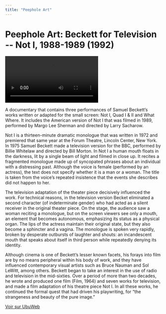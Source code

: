```yaml
---
title: "Peephole Art"
---
```


# Peephole Art: Beckett for Television -- Not I, 1988-1989 (1992)

<video controls src='https://ubu.com/media/video/Beckett-Samuel_Peephole-Art-Beckett-for-Television.mp4'></video>


A documentary that contains three performances of Samuel Beckett’s works written or adapted for the small screen: Not I, Quad I & II and What Where. It includes the American version of Not I that was filmed in 1989, performed by Margo Lee Sherman and directed by Larry Sacharow.

Not I is a thirteen-minute dramatic monologue that was written in 1972 and premiered that same year at the Forum Theatre, Lincoln Center, New York. In 1975 Samuel Beckett made a television version for the BBC, performed by Billie Whitelaw and directed by Bill Morton. In Not I a human mouth floats in the darkness, lit by a single beam of light and filmed in close up. It recites a fragmented monologue made up of syncopated phrases about an individual with a distressing past. Although the voice is female (performed by an actress), the text does not specify whether it is a man or a woman. The title is taken from the voice’s repeated insistence that the events she describes did not happen to her.

The television adaptation of the theater piece decisively influenced the work. For technical reasons, in the television version Becket eliminated a second character (of indeterminate gender) who had acted as a silent receiver in the original theater piece. On the stage, the audience saw a woman reciting a monologue, but on the screen viewers see only a mouth, an element that becomes autonomous, emphasizing its status as a physical organ. The lips of the actress maintain their original state, but they also become a sphincter and a vagina. The monologue is spoken very rapidly, broken by desperate outbursts of laughter and shouts: an incandescent mouth that speaks about itself in third person while repeatedly denying its identity.

Although cinema is one of Beckett’s lesser known facets, his forays into film are by no means peripheral within his body of work, and they have influenced contemporary visual artists such as Bruce Nauman and Sol LeWitt, among others. Beckett began to take an interest in the use of radio and television in the mid-sixties. Over a period of more than two decades, he wrote and produced one film (Film, 1964) and seven works for television, and made a film adaptation of his theatre piece Not I. In all these works, he continued the formal quest that had driven his playwriting, for “the strangeness and beauty of the pure image.”


[Voir sur UbuWeb](https://ubu.com/film/beckett_peephole.html)